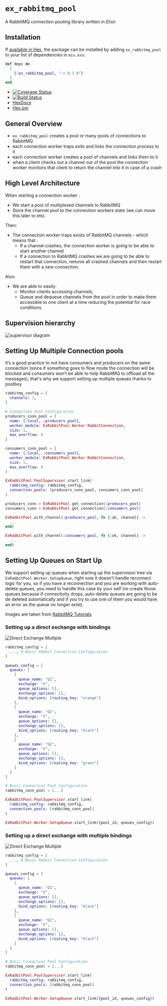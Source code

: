 # `ex_rabbitmq_pool`

A RabbitMQ connection pooling library written in Elixir

## Installation

If [available in Hex](https://hex.pm/docs/publish), the package can be installed
by adding `ex_rabbitmq_pool` to your list of dependencies in `mix.exs`:

```elixir
def deps do
  [
    {:ex_rabbitmq_pool, "~> 0.1.0"}
  ]
end
```

* [![Coverage Status](https://coveralls.io/repos/github/esl/ex_rabbitmq_pool/badge.svg?branch=master)](https://coveralls.io/github/esl/ex_rabbitmq_pool?branch=master)
* [![Build Status](https://travis-ci.com/esl/ex_rabbitmq_pool.svg?branch=master)](https://travis-ci.com/esl/ex_rabbitmq_pool)
* [HexDocs](https://hexdocs.pm/ex_rabbitmq_pool)
* [Hex.pm](https://hex.pm/packages/ex_rabbitmq_pool)

## General Overview

- `ex_rabbitmq_pool` creates a pool or many pools of connections to RabbitMQ
- each connection worker traps exits and links the connection process to it
- each connection worker creates a pool of channels and links them to it
- when a client checks out a channel out of the pool the connection worker monitors that client to return the channel into it in case of a crash

## High Level Architecture


When starting a connection worker :

* We start a pool of multiplexed channels to RabbitMQ
* Store the channel pool to the connection workers state (we can move this later to ets).

Then:

* The connection worker traps exists of RabbitMQ channels - which means that :
    * If a channel crashes, the connection worker is going to be able to start another channel
    * If a connection to RabbitMQ crashes we are going to be able to restart that connection, remove all crashed channels and then restart them with a new connection;


Also:

* We are able to easily:
    * Monitor clients accessing channels,
    * Queue and dequeue channels from the pool in order to make them accessible to one client at a time reducing the potential for race conditions.

## Supervision hierarchy

![supervisor diagram](https://user-images.githubusercontent.com/1157892/52127565-681b8400-2600-11e9-8c37-34287e4c9b2c.png)

## Setting Up Multiple Connection pools

It’s a good practice to not have consumers and producers on the same connection
(since if something goes to flow mode the connection will be blocked and
consumers won’t be able to help RabbitMQ to offload all the messages), that's
why we support setting up multiple queues thanks to poolboy

```elixir
rabbitmq_config = [
  channels: 1,
]

# Connection Pool Configuration
producers_conn_pool = [
  name: {:local, :producers_pool},
  worker_module: ExRabbitPool.Worker.RabbitConnection,
  size: 1,
  max_overflow: 0
]

consumers_conn_pool = [
  name: {:local, :consumers_pool},
  worker_module: ExRabbitPool.Worker.RabbitConnection,
  size: 1,
  max_overflow: 0
]

ExRabbitPool.PoolSupervisor.start_link(
  rabbitmq_config: rabbitmq_config,
  connection_pools: [producers_conn_pool, consumers_conn_pool]
)

producers_conn = ExRabbitPool.get_connection(:producers_pool)
consumers_conn = ExRabbitPool.get_connection(:consumers_pool)

ExRabbitPool.with_channel(:producers_pool, fn {:ok, channel} ->
  ...
end)

ExRabbitPool.with_channel(:consumers_pool, fn {:ok, channel} ->
  ...
end)
```

## Setting Up Queues on Start Up

We support setting up queues when starting up the supervision tree via
`ExRabbitPool.Worker.SetupQueue`, right now it doesn't handle reconnect logic
for you, so if you have a reconnection and you are working with auto-delete
queues, you need to handle this case by your self (re-create those queues because
if connectivity drops, auto-delete queues are going to be de deleted automatically
and if you try to use one of them you would have an error as the queue no
longer exist).

Images are taken from [RabbitMQ Tutorials](https://www.rabbitmq.com/tutorials/tutorial-four-python.html)

### Setting up a direct exchange with bindings

![Direct Exchange Multiple](https://www.rabbitmq.com/img/tutorials/direct-exchange.png)

```elixir
rabbitmq_config = [
  ..., # Basic Rabbit Connection Configuration
]

queues_config = [
  queues: [
    [
      queue_name: "Q1",
      exchange: "X",
      queue_options: [],
      exchange_options: [],
      bind_options: [routing_key: "orange"]
    ],
    [
      queue_name: "Q2",
      exchange: "X",
      queue_options: [],
      exchange_options: [],
      bind_options: [routing_key: "black"]
    ],
    [
      queue_name: "Q2",
      exchange: "X",
      queue_options: [],
      exchange_options: [],
      bind_options: [routing_key: "green"]
    ]
  ]
]

# Basic Connection Pool Configuration
rabbitmq_conn_pool = [...]

ExRabbitPool.PoolSupervisor.start_link(
  rabbitmq_config: rabbitmq_config,
  connection_pools: [rabbitmq_conn_pool]
)

ExRabbitPool.Worker.SetupQueue.start_link({pool_id, queues_config})
```

### Setting up a direct exchange with multiple bindings

![Direct Exchange Multiple](https://www.rabbitmq.com/img/tutorials/direct-exchange-multiple.png)

```elixir
rabbitmq_config = [
  ..., # Basic Rabbit Connection Configuration
]

queues_config = [
  queues: [
    [
      queue_name: "Q1",
      exchange: "X",
      queue_options: [],
      exchange_options: [],
      bind_options: [routing_key: "black"]
    ],
    [
      queue_name: "Q2",
      exchange: "X",
      queue_options: [],
      exchange_options: [],
      bind_options: [routing_key: "black"]
    ]
  ]
]

# Basic Connection Pool Configuration
rabbitmq_conn_pool = [...]

ExRabbitPool.PoolSupervisor.start_link(
  rabbitmq_config: rabbitmq_config,
  connection_pools: [rabbitmq_conn_pool]
)

ExRabbitPool.Worker.SetupQueue.start_link({pool_id, queues_config})
```
